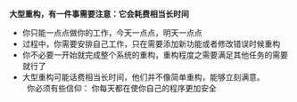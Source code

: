 <b>大型重构，有一件事需要注意：它会耗费相当长时间 </b>
- 你只能一点点做你的工作，今天一点点，明天一点点<br/>
- 过程中，你需要安排自己工作，只在需要添加新功能或者修改错误时候重构<br/>
- 你不必要一开始就完成整个系统的重构，重构程度之需要满足其他任务的需要就行了<br/>
- 大型重构可能话费相当长时间，他们并不像简单重构，能够立刻满意。<br/>
   &nbsp;&nbsp;你必须有些信仰：  你每天都在使你自己的程序更加安全


